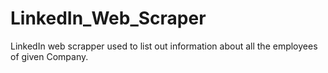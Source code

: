 # LinkedIn_Web_Scraper
LinkedIn web scrapper used to list out information about all the employees of given Company.
